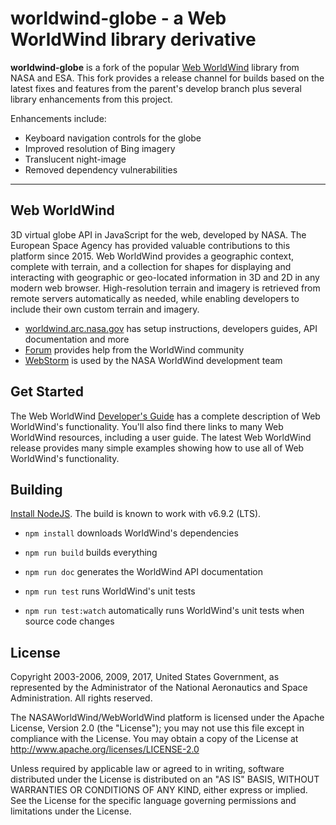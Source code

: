 # worldwind-globe - a Web WorldWind library derivative

__worldwind-globe__ is a fork of the popular [Web WorldWind](https://github.com/NASAWorldWind/WebWorldWind)
library from NASA and ESA. This fork provides a release channel for builds based on the latest fixes
and features from the parent's develop branch plus several library enhancements from this project.

Enhancements include:

- Keyboard navigation controls for the globe
- Improved resolution of Bing imagery
- Translucent night-image
- Removed dependency vulnerabilities

---

## Web WorldWind

3D virtual globe API in JavaScript for the web, developed by NASA. The European Space Agency has provided valuable
contributions to this platform since 2015. Web WorldWind provides a geographic context, complete with terrain, and a
collection for shapes for displaying and interacting with geographic or geo-located information in 3D and 2D in any
modern web browser. High-resolution terrain and imagery is retrieved from remote servers automatically as needed, while
enabling developers to include their own custom terrain and imagery.

- [worldwind.arc.nasa.gov](https://worldwind.arc.nasa.gov) has setup instructions, developers guides, API documentation and more
- [Forum](https://forum.worldwindcentral.com) provides help from the WorldWind community
- [WebStorm](https://www.jetbrains.com/webstorm) is used by the NASA WorldWind development team

## Get Started

The Web WorldWind [Developer's Guide](https://worldwind.arc.nasa.gov/web) has a complete description of Web WorldWind's
functionality. You'll also find there links to many Web WorldWind resources, including a user guide. The latest
Web WorldWind release provides many simple examples showing how to use all of Web WorldWind's functionality.

## Building

[Install NodeJS](https://nodejs.org). The build is known to work with v6.9.2 (LTS).

- `npm install` downloads WorldWind's dependencies

- `npm run build` builds everything

- `npm run doc` generates the WorldWind API documentation

- `npm run test` runs WorldWind's unit tests

- `npm run test:watch` automatically runs WorldWind's unit tests when source code changes

## License

Copyright 2003-2006, 2009, 2017, United States Government, as represented by the Administrator of the
National Aeronautics and Space Administration. All rights reserved.

The NASAWorldWind/WebWorldWind platform is licensed under the Apache License, Version 2.0 (the "License");
you may not use this file except in compliance with the License.
You may obtain a copy of the License at http://www.apache.org/licenses/LICENSE-2.0

Unless required by applicable law or agreed to in writing, software
distributed under the License is distributed on an "AS IS" BASIS,
WITHOUT WARRANTIES OR CONDITIONS OF ANY KIND, either express or implied.
See the License for the specific language governing permissions and
limitations under the License.